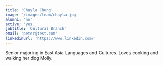 ```yaml
---
title: 'Chayla Chung'
image: '/images/team/chayla.jpg'
alumni: 'no'
active: 'yes'
jobtitle: 'Cultural Branch'
email: 'peter@test.com'
linkedinurl: 'https://www.linkedin.com/'
---
```


Senior majoring in East Asia Languages and Cultures. Loves cooking and walking her dog Molly.